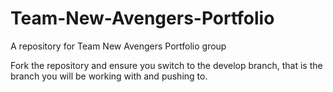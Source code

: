 # Team-New-Avengers-Portfolio
A repository for Team New Avengers Portfolio group 

Fork the repository and ensure you switch to the develop branch, that is the branch you will be working with and pushing to.

